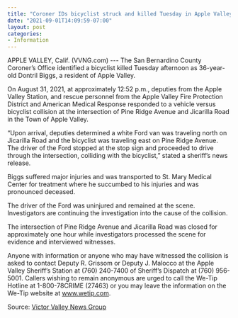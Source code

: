```yaml
---
title: "Coroner IDs bicyclist struck and killed Tuesday in Apple Valley"
date: "2021-09-01T14:09:59-07:00"
layout: post
categories:
- Information
---
```


APPLE VALLEY, Calif. (VVNG.com) --- The San Bernardino County Coroner’s Office identified a bicyclist killed Tuesday afternoon as 36-year-old Dontril Biggs, a resident of Apple Valley.

On August 31, 2021, at approximately 12:52 p.m., deputies from the Apple Valley Station, and rescue personnel from the Apple Valley Fire Protection District and American Medical Response responded to a vehicle versus bicyclist collision at the intersection of Pine Ridge Avenue and Jicarilla Road in the Town of Apple Valley.

“Upon arrival, deputies determined a white Ford van was traveling north on Jicarilla Road and the bicyclist was traveling east on Pine Ridge Avenue. The driver of the Ford stopped at the stop sign and proceeded to drive through the intersection, colliding with the bicyclist,” stated a sheriff’s news release.

Biggs suffered major injuries and was transported to St. Mary Medical Center for treatment where he succumbed to his injuries and was pronounced deceased.

The driver of the Ford was uninjured and remained at the scene. Investigators are continuing the investigation into the cause of the collision.

The intersection of Pine Ridge Avenue and Jicarilla Road was closed for approximately one hour while investigators processed the scene for evidence and interviewed witnesses.

Anyone with information or anyone who may have witnessed the collision is asked to contact Deputy R. Grissom or Deputy J. Malocco at the Apple Valley Sheriff’s Station at (760) 240-7400 of Sheriff’s Dispatch at (760) 956-5001. Callers wishing to remain anonymous are urged to call the We-Tip Hotline at 1-800-78CRIME (27463) or you may leave the information on the We-Tip website at www.wetip.com.

Source: [Victor Valley News Group](https://www.vvng.com/coroner-ids-bicyclist-struck-and-killed-tuesday-in-apple-valley/?utm_source=VVNG+Newsletter&utm_campaign=2da17a1144-RSS_EMAIL_CAMPAIGN&utm_medium=email&utm_term=0_f396826d4a-2da17a1144-167415565&ct=t(RSS_EMAIL_CAMPAIGN))
